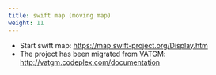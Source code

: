 ```yaml
---
title: swift map (moving map)
weight: 11
---
```


-   Start swift map: <https://map.swift-project.org/Display.htm>
-   The project has been migrated from VATGM:
    <http://vatgm.codeplex.com/documentation>
